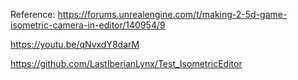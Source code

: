 Reference:
https://forums.unrealengine.com/t/making-2-5d-game-isometric-camera-in-editor/140954/9

https://youtu.be/qNvxdY8darM

https://github.com/LastIberianLynx/Test_IsometricEditor
